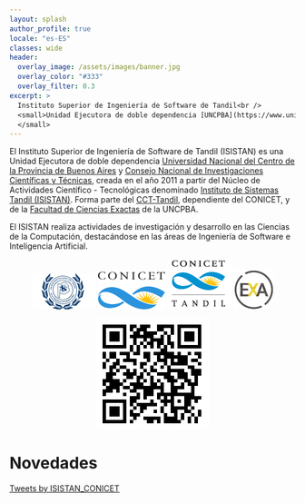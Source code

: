 ```yaml
---
layout: splash
author_profile: true
locale: "es-ES"
classes: wide
header:
  overlay_image: /assets/images/banner.jpg  
  overlay_color: "#333"
  overlay_filter: 0.3
excerpt: >
  Instituto Superior de Ingeniería de Software de Tandil<br />
  <small>Unidad Ejecutora de doble dependencia [UNCPBA](https://www.unicen.edu.ar) & [CONICET](https://www.conicet.gov.ar/)
  </small>
---
```


El Instituto Superior de Ingeniería de Software de Tandil (ISISTAN) es una Unidad Ejecutora de doble dependencia [Universidad Nacional del Centro de la Provincia de Buenos Aires](https://www.unicen.edu.ar) y [Consejo Nacional de Investigaciones Científicas y Técnicas](https://www.conicet.gov.ar/), creada en el año 2011 a partir del Núcleo de Actividades Científico - Tecnológicas denominado [Instituto de Sistemas Tandil (ISISTAN)](http://nact.isistan.unicen.edu.ar/). Forma parte del [CCT-Tandil](https://tandil.conicet.gov.ar/), dependiente del CONICET, y de la [Facultad de Ciencias Exactas](https://web.exa.unicen.edu.ar/) de la UNCPBA.

El ISISTAN realiza actividades de investigación y desarrollo en las Ciencias de la Computación, destacándose en las áreas de Ingeniería de Software e Inteligencia Artificial.

<div align="center" markdown="1">

[![Logo UNCPBA](/assets/images/logoUNCPBA.png)](https://www.unicen.edu.ar)
[![Logo CONICET](/assets/images/logoCONICET.png)](https://www.conicet.gov.ar/)
[![Logo CCT](/assets/images/logoCCT.png)](https://tandil.conicet.gov.ar/)
[![Logo Exactas](/assets/images/logoExactas.png)](https://www.exa.unicen.edu.ar)


![QR Web](/assets/images/qr.png)

</div>

# Novedades

<a class="twitter-timeline" data-tweet-limit="3" data-width="450" href="https://twitter.com/ISISTAN_CONICET?ref_src=twsrc%5Etfw">Tweets by ISISTAN_CONICET</a> <script async src="https://platform.twitter.com/widgets.js" charset="utf-8"></script> 

